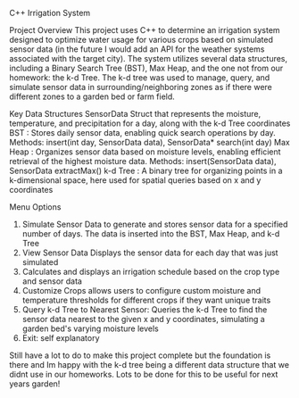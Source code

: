 C++ Irrigation System

Project Overview
This project uses C++ to determine an irrigation system designed to optimize water usage for various crops based on simulated sensor data (in the future I would add an API for the weather systems associated with the target city). The system utilizes several data structures, including a Binary Search Tree (BST), Max Heap, and the one not from our homework: the k-d Tree.  The k-d tree was used to manage, query, and simulate sensor data in surrounding/neighboring zones as if there were different zones to a garden bed or farm field. 

Key Data Structures
SensorData Struct that represents the moisture, temperature, and precipitation for a day, along with the k-d Tree coordinates
BST : Stores daily sensor data, enabling quick search operations by day.
Methods: insert(int day, SensorData data), SensorData* search(int day)
Max Heap : Organizes sensor data based on moisture levels, enabling efficient retrieval of the highest moisture data.
Methods: insert(SensorData data), SensorData extractMax()
k-d Tree : A binary tree for organizing points in a k-dimensional space, here used for spatial queries based on x and y coordinates 

Menu Options
1) Simulate Sensor Data to generate and stores sensor data for a specified number of days. The data is inserted into the BST, Max Heap, and k-d Tree 
2) View Sensor Data Displays the sensor data for each day that was just simulated 
3) Calculates and displays an irrigation schedule based on the crop type and sensor data 
4) Customize Crops allows users to configure custom moisture and temperature thresholds for different crops if they want unique traits 
5) Query k-d Tree to Nearest Sensor: Queries the k-d Tree to find the sensor data nearest to the given x and y coordinates, simulating a garden bed's varying moisture levels 
6) Exit: self explanatory 

Still have a lot to do to make this project complete but the foundation is there and Im happy with the k-d tree being a different data structure that we didnt use in our homeworks.  Lots to be done for this to be useful for next years garden! 